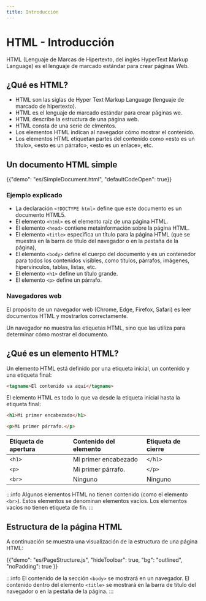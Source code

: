 ```yaml
---
title: Introducción 
---
```


# HTML - Introducción

<p class="description">HTML (Lenguaje de Marcas de Hipertexto, del inglés HyperText Markup Language) es el lenguaje de marcado estándar para crear páginas Web.</p>

## ¿Qué es HTML?

- HTML son las siglas de Hyper Text Markup Language (lenguaje de marcado de hipertexto).
- HTML es el lenguaje de marcado estándar para crear páginas we.
- HTML describe la estructura de una página web.
- HTML consta de una serie de elmentos.
- Los elementos HTML indican al navegador cómo mostrar el contenido.
- Los elementos HTML etiquetan partes del contenido como «esto es un título», «esto es un párrafo», «esto es un enlace», etc.

## Un documento HTML simple

{{"demo": "es/SimpleDocument.html", "defaultCodeOpen": true}}

### Ejemplo explicado

- La declaración `<!DOCTYPE html>` define que este documento es un documento HTML5.
- El elemento `<html>` es el elemento raíz de una página HTML.
- El elemento `<head>` contiene metainformación sobre la página HTML.
- El elemento `<title>` especifica un título para la página HTML (que se muestra en la barra de título del navegador o en la pestaña de la página),
- El elemento `<body>` define el cuerpo del documento y es un contenedor para todos los contenidos visibles, como títulos, párrafos, imágenes, hipervínculos, tablas, listas, etc.
- El elemento `<h1>` define un título grande.
- El elemento `<p>` define un párrafo.

### Navegadores web

El propósito de un navegador web (Chrome, Edge, Firefox, Safari) es leer documentos HTML y mostrarlos correctamente.

Un navegador no muestra las etiquetas HTML, sino que las utiliza para determinar cómo mostrar el documento.

## ¿Qué es un elemento HTML?

Un elemento HTML está definido por una etiqueta inicial, un contenido y una etiqueta final:

```html
<tagname>El contenido va aquí</tagname>
```

El elemento HTML es todo lo que va desde la etiqueta inicial hasta la etiqueta final:

```html
<h1>Mi primer encabezado</h1>
```

```html
<p>Mi primer párrafo.</p>
```

| Etiqueta de apertura | Contenido del elemento | Etiqueta de cierre |
| :------------------- | :--------------------- | :----------------- |
| `<h1>`               | Mi primer encabezado   | `</h1>`            |
| `<p>`                | Mi primer párrafo.     | `</p>`             |
| `<br>`               | Ninguno                | Ninguno            |

:::info
Algunos elementos HTML no tienen contenido (como el elemento `<br>`). Estos elementos se denominan elementos vacíos. Los elementos vacíos no tienen etiqueta de fin.
:::

## Estructura de la página HTML

A continuación se muestra una visualización de la estructura de una página HTML:

{{"demo": "es/PageStructure.js", "hideToolbar": true, "bg": "outlined", "noPadding": true }}

:::info
El contenido de la sección `<body>` se mostrará en un navegador. El contenido dentro del elemento `<title>` se mostrará en la barra de título del navegador o en la pestaña de la página.
:::